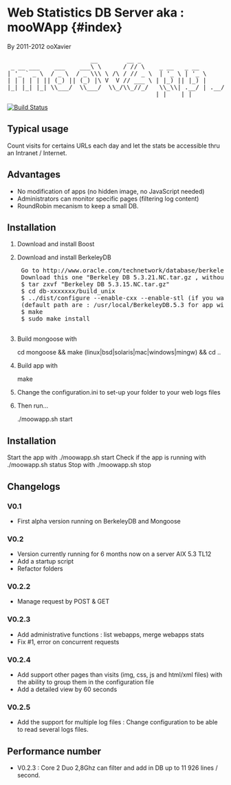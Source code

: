 Web Statistics DB Server aka : mooWApp       {#index}
======================================
By 2011-2012 ooXavier

<pre>
                       __        __ _                  
 _ __ ___    ___    ___\ \      / // \    _ __   _ __  
| '_ ` _ \  / _ \  / _ \\\ \ /\ / // _ \  | '_ \ | '_ \ 
| | | | | || (_) || (_) |\ V  V // ___ \ | |_) || |_) |
|_| |_| |_| \\___/  \\___/  \\_/\\_//_/   \\_\\| .__/ | .__/ 
                                         |_|    |_|    
</pre>

[![Build Status](https://secure.travis-ci.org/ooXavier/moowapp_server.png)](http://travis-ci.org/ooXavier/moowapp_server)

## Typical usage
Count visits for certains URLs each day and let the stats be accessible thru an Intranet / Internet.

##  Advantages
- No modification of apps (no hidden image, no JavaScript needed)
- Administrators can monitor specific pages (filtering log content)
- RoundRobin mecanism to keep a small DB.

## Installation
1. Download and install Boost
2. Download and install BerkeleyDB

	<pre>
	Go to http://www.oracle.com/technetwork/database/berkeleydb/downloads/index-082944.html
	Download this one "Berkeley DB 5.3.21.NC.tar.gz , without encryption" (34M)
	$ tar zxvf "Berkeley DB 5.3.15.NC.tar.gz"
	$ cd db-xxxxxxx/build_unix
	$ ../dist/configure --enable-cxx --enable-stl (if you want to change default install folder add --prefix="FOLDER TO INSTALL"-
	(default path are : /usr/local/BerkeleyDB.5.3 for app with docs and /usr/local/BerkeleyDB.5.3/lib for libs)
	$ make
	$ sudo make install
	</pre>

2. Build mongoose with

    cd mongoose && make (linux|bsd|solaris|mac|windows|mingw) && cd ..
3. Build app with

    make
4. Change the configuration.ini to set-up your folder to your web logs files
5. Then run...

    ./moowapp.sh start

## Installation

Start the app with
    ./moowapp.sh start
Check if the app is running with
    ./moowapp.sh status
Stop with
    ./moowapp.sh stop

## Changelogs
### V0.1
- First alpha version running on BerkeleyDB and Mongoose

### V0.2
- Version currently running for 6 months now on a server AIX 5.3 TL12
- Add a startup script
- Refactor folders

### V0.2.2
- Manage request by POST & GET

### V0.2.3
- Add administrative functions : list webapps, merge webapps stats
- Fix #1, error on concurrent requests

### V0.2.4
- Add support other pages than visits (img, css, js and html/xml files) with the ability to group them in the configuration file
- Add a detailed view by 60 seconds

### V0.2.5
- Add the support for multiple log files : Change configuration to be able to read several logs files.

## Performance number
- V0.2.3 : Core 2 Duo 2,8Ghz can filter and add in DB up to 11 926 lines / second.